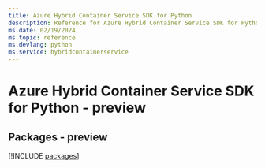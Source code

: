 ```yaml
---
title: Azure Hybrid Container Service SDK for Python
description: Reference for Azure Hybrid Container Service SDK for Python
ms.date: 02/19/2024
ms.topic: reference
ms.devlang: python
ms.service: hybridcontainerservice
---
```

# Azure Hybrid Container Service SDK for Python - preview
## Packages - preview
[!INCLUDE [packages](hybrid-container-service-index.md)]